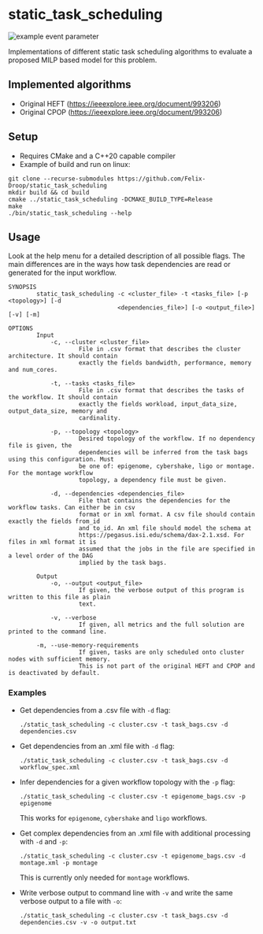 # static_task_scheduling

![example event parameter](https://github.com/Felix-Droop/static_task_scheduling/actions/workflows/cmake.yml/badge.svg?event=push)

Implementations of different static task scheduling algorithms to evaluate a proposed MILP based model for this problem.

## Implemented algorithms

* Original HEFT (https://ieeexplore.ieee.org/document/993206)
* Original CPOP (https://ieeexplore.ieee.org/document/993206)

## Setup

* Requires CMake and a C++20 capable compiler
* Example of build and run on linux:
```
git clone --recurse-submodules https://github.com/Felix-Droop/static_task_scheduling
mkdir build && cd build 
cmake ../static_task_scheduling -DCMAKE_BUILD_TYPE=Release
make
./bin/static_task_scheduling --help
```
## Usage

Look at the help menu for a detailed description of all possible flags. The main
differences are in the ways how task dependencies are read or generated for the 
input workflow.

```
SYNOPSIS
        static_task_scheduling -c <cluster_file> -t <tasks_file> [-p <topology>] [-d
                               <dependencies_file>] [-o <output_file>] [-v] [-m]

OPTIONS
        Input
            -c, --cluster <cluster_file>
                    File in .csv format that describes the cluster architecture. It should contain
                    exactly the fields bandwidth, performance, memory and num_cores.

            -t, --tasks <tasks_file>
                    File in .csv format that describes the tasks of the workflow. It should contain
                    exactly the fields workload, input_data_size, output_data_size, memory and
                    cardinality.

            -p, --topology <topology>
                    Desired topology of the workflow. If no dependency file is given, the
                    dependencies will be inferred from the task bags using this configuration. Must
                    be one of: epigenome, cybershake, ligo or montage. For the montage workflow
                    topology, a dependency file must be given.

            -d, --dependencies <dependencies_file>
                    File that contains the dependencies for the workflow tasks. Can either be in csv
                    format or in xml format. A csv file should contain exactly the fields from_id
                    and to_id. An xml file should model the schema at
                    https://pegasus.isi.edu/schema/dax-2.1.xsd. For files in xml format it is
                    assumed that the jobs in the file are specified in a level order of the DAG
                    implied by the task bags.

        Output
            -o, --output <output_file>
                    If given, the verbose output of this program is written to this file as plain
                    text.

            -v, --verbose
                    If given, all metrics and the full solution are printed to the command line.

        -m, --use-memory-requirements
                    If given, tasks are only scheduled onto cluster nodes with sufficient memory.
                    This is not part of the original HEFT and CPOP and is deactivated by default.
```

### Examples

* Get dependencies from a .csv file with `-d` flag:
  ```
  ./static_task_scheduling -c cluster.csv -t task_bags.csv -d dependencies.csv
  ```

* Get dependencies from an .xml file with `-d` flag:
  ```
  ./static_task_scheduling -c cluster.csv -t task_bags.csv -d workflow_spec.xml
  ```

* Infer dependencies for a given workflow topology with the `-p` flag:
  ```
  ./static_task_scheduling -c cluster.csv -t epigenome_bags.csv -p epigenome
  ```
  This works for `epigenome`, `cybershake` and `ligo` workflows.

* Get complex dependencies from an .xml file with additional processing with `-d` and `-p`:
  ```
  ./static_task_scheduling -c cluster.csv -t epigenome_bags.csv -d montage.xml -p montage
  ```
  This is currently only needed for `montage` workflows.
  
* Write verbose output to command line with `-v` and write the same verbose output to a file with `-o`:
  ```
  ./static_task_scheduling -c cluster.csv -t task_bags.csv -d dependencies.csv -v -o output.txt
  ```

